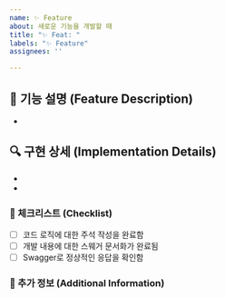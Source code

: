```yaml
---
name: ✨ Feature
about: 새로운 기능을 개발할 때
title: "✨ Feat: "
labels: "✨ Feature"
assignees: ''

---
```


## 🚀 기능 설명 (Feature Description)

-

## 🔍 구현 상세 (Implementation Details)

-
-

### 📌 체크리스트 (Checklist)

- [ ] 코드 로직에 대한 주석 작성을 완료함
- [ ] 개발 내용에 대한 스웨거 문서화가 완료됨
- [ ] Swagger로 정상적인 응답을 확인함

### 📝 추가 정보 (Additional Information)
